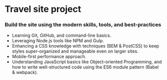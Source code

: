 # Travel site project
### Build the site using the modern skills, tools, and best-practices

* Learning Git, GitHub, and command-line basics.
* Leveraging Node.js tools like NPM and Gulp.
* Enhancing a CSS knowledge with techniques (BEM & PostCSS) to keep styles super-organized and manageable even on larger sites.
* Mobile-first performance approach.
* Understanding JavaScript basics like Object-oriented Programming, and how to write well-structured code using the ES6 module pattern (Babel & webpack).
